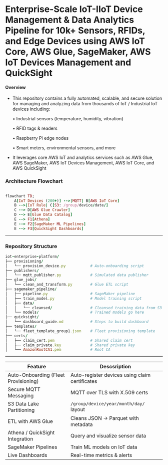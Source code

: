 # Enterprise-Scale IoT-IIoT Device Management & Data Analytics Pipeline for 10k+ Sensors, RFIDs, and Edge Devices using AWS IoT Core, AWS Glue, SageMaker,  AWS IoT Devices Management and QuickSight

#### Overview
* This repository contains a fully automated, scalable, and secure solution for managing and analyzing data from thousands of  IoT / Industrial IoT devices including:
  
    • Industrial sensors  (temperature, humidity, vibration)
  
    • RFID tags & readers
  
    • Raspberry Pi  edge nodes
  
    • Smart meters, environmental sensors, and more
  
* It leverages core AWS IoT and analytics services such as AWS Glue, AWS SageMaker, AWS IoT Devices Management, AWS IoT Core, and AWS QuickSight

 
 ### Architecture Flowchart
```ruby

flowchart TD;
    A[IoT Devices (200+)] -->|MQTT| B[AWS IoT Core]
    B -->|IoT Rule| C[S3: /group/device/date/]
    C --> D[AWS Glue Crawler]
    D --> E[Glue Data Catalog]
    E --> F1[Athena]
    E --> F2[SageMaker ML Pipelines]
    E --> F3[QuickSight Dashboards]

```
---


### Repository Structure 
```ruby
iot-enterprise-platform/
├── provisioning/
│   └── provision_device.py           # Auto-onboarding script
├── publishers/
│   └── mqtt_publisher.py             # Simulated data publisher
├── glue_jobs/
│   └── clean_and_transform.py        # Glue ETL script
├── sagemaker_pipeline/
│   ├── pipeline.py                   # SageMaker pipeline
│   ├── train_model.py                # Model training script
│   ├── data/
│   │   └── cleansed/                 # Cleansed training data from S3
│   └── models/                       # Trained models go here
├── quicksight/
│   └── dashboard_guide.md            # Steps to build dashboard
├── templates/
│   └── fleet_template_group1.json    # Fleet provisioning template
├── certs/
│   ├── claim_cert.pem                # Shared claim cert
│   ├── claim_private.key             # Shared private key
│   └── AmazonRootCA1.pem             # Root CA

```
---


| Feature                         | Descsription                                      |
|---------------------------------|--------------------------------------------------|
|  Auto-Onboarding (Fleet Provisioning) | Auto-register devices using claim certificates   |
|  Secure MQTT Messaging         | MQTT over TLS with X.509 certs                   |
|  S3 Data Lake Partitioning      | `/group/device/year/month/day/` layout          |
|  ETL with AWS Glue              | Cleans JSON → Parquet with metadata             |
|  Athena / QuickSight Integration | Query and visualize sensor data                 |
|  SageMaker Pipelines           | Train ML models on IoT data                      |
|  Live Dashboards               | Real-time metrics & alerts                       |





